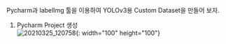 Pycharm과 labelImg 툴을 이용하여 YOLOv3용 Custom Dataset을 만들어 보자.    
1) Pycharm Project 생성   
![20210325_120758](https://user-images.githubusercontent.com/81284736/112413185-1d6ea000-8d63-11eb-8509-e4a9ad52242a.jpg){: width="100" height="100"}
